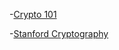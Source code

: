 -[Crypto 101](https://www.crypto101.io/)

-[Stanford Cryptography](http://online.stanford.edu/course/cryptography)
